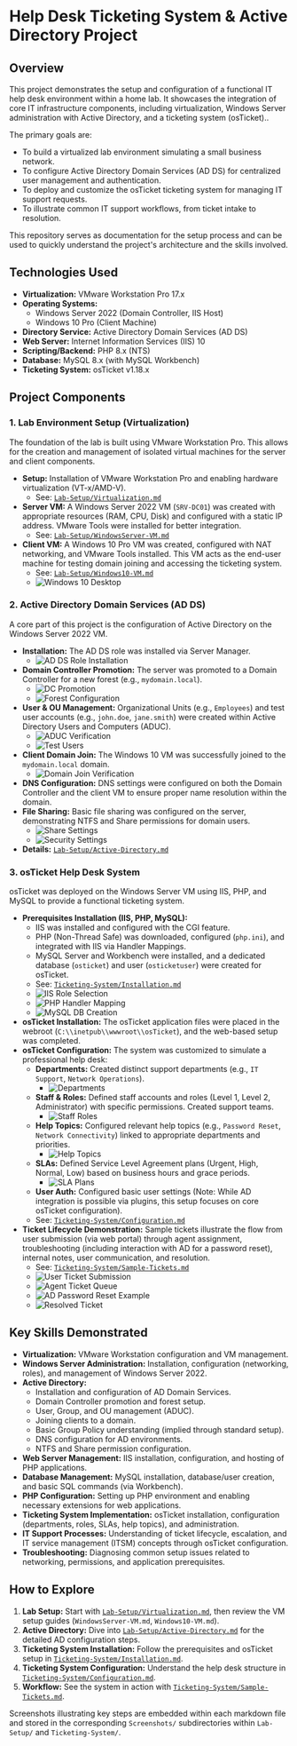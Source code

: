 # Help Desk Ticketing System & Active Directory Project

## Overview

This project demonstrates the setup and configuration of a functional IT help desk environment within a home lab. It showcases the integration of core IT infrastructure components, including virtualization, Windows Server administration with Active Directory, and a ticketing system (osTicket)..

The primary goals are:
*   To build a virtualized lab environment simulating a small business network.
*   To configure Active Directory Domain Services (AD DS) for centralized user management and authentication.
*   To deploy and customize the osTicket ticketing system for managing IT support requests.
*   To illustrate common IT support workflows, from ticket intake to resolution.

This repository serves as documentation for the setup process and can be used to quickly understand the project's architecture and the skills involved.

## Technologies Used

*   **Virtualization:** VMware Workstation Pro 17.x
*   **Operating Systems:**
    *   Windows Server 2022 (Domain Controller, IIS Host)
    *   Windows 10 Pro (Client Machine)
*   **Directory Service:** Active Directory Domain Services (AD DS)
*   **Web Server:** Internet Information Services (IIS) 10
*   **Scripting/Backend:** PHP 8.x (NTS)
*   **Database:** MySQL 8.x (with MySQL Workbench)
*   **Ticketing System:** osTicket v1.18.x

## Project Components

### 1. Lab Environment Setup (Virtualization)

The foundation of the lab is built using VMware Workstation Pro. This allows for the creation and management of isolated virtual machines for the server and client components.

*   **Setup:** Installation of VMware Workstation Pro and enabling hardware virtualization (VT-x/AMD-V).
    *   See: [`Lab-Setup/Virtualization.md`](Lab-Setup/Virtualization.md)
*   **Server VM:** A Windows Server 2022 VM (`SRV-DC01`) was created with appropriate resources (RAM, CPU, Disk) and configured with a static IP address. VMware Tools were installed for better integration.
    *   See: [`Lab-Setup/WindowsServer-VM.md`](Lab-Setup/WindowsServer-VM.md)
*   **Client VM:** A Windows 10 Pro VM was created, configured with NAT networking, and VMware Tools installed. This VM acts as the end-user machine for testing domain joining and accessing the ticketing system.
    *   See: [`Lab-Setup/Windows10-VM.md`](Lab-Setup/Windows10-VM.md)
    *   ![Windows 10 Desktop](Lab-Setup/Screenshots/windows10-desktop/windows10-desktop5.png)

### 2. Active Directory Domain Services (AD DS)

A core part of this project is the configuration of Active Directory on the Windows Server 2022 VM.

*   **Installation:** The AD DS role was installed via Server Manager.
    *   ![AD DS Role Installation](Lab-Setup/Screenshots/ad-setup/add-roles.png)
*   **Domain Controller Promotion:** The server was promoted to a Domain Controller for a new forest (e.g., `mydomain.local`).
    *   ![DC Promotion](Lab-Setup/Screenshots/ad-setup/promote.png)
    *   ![Forest Configuration](Lab-Setup/Screenshots/ad-setup/forest.png)
*   **User & OU Management:** Organizational Units (e.g., `Employees`) and test user accounts (e.g., `john.doe`, `jane.smith`) were created within Active Directory Users and Computers (ADUC).
    *   ![ADUC Verification](Lab-Setup/Screenshots/ad-setup/verify.png)
    *   ![Test Users](Lab-Setup/Screenshots/ad-setup/users.png)
*   **Client Domain Join:** The Windows 10 VM was successfully joined to the `mydomain.local` domain.
    *   ![Domain Join Verification](Lab-Setup/Screenshots/ad-setup/join.png)
*   **DNS Configuration:** DNS settings were configured on both the Domain Controller and the client VM to ensure proper name resolution within the domain.
*   **File Sharing:** Basic file sharing was configured on the server, demonstrating NTFS and Share permissions for domain users.
    *   ![Share Settings](Lab-Setup/Screenshots/ad-setup/share.png)
    *   ![Security Settings](Lab-Setup/Screenshots/ad-setup/secure.png)
*   **Details:** [`Lab-Setup/Active-Directory.md`](Lab-Setup/Active-Directory.md)

### 3. osTicket Help Desk System

osTicket was deployed on the Windows Server VM using IIS, PHP, and MySQL to provide a functional ticketing system.

*   **Prerequisites Installation (IIS, PHP, MySQL):**
    *   IIS was installed and configured with the CGI feature.
    *   PHP (Non-Thread Safe) was downloaded, configured (`php.ini`), and integrated with IIS via Handler Mappings.
    *   MySQL Server and Workbench were installed, and a dedicated database (`osticket`) and user (`osticketuser`) were created for osTicket.
    *   See: [`Ticketing-System/Installation.md`](Ticketing-System/Installation.md)
    *   ![IIS Role Selection](Ticketing-System/Screenshots/Installation/IIS.png)
    *   ![PHP Handler Mapping](Ticketing-System/Screenshots/Installation/php-iis.png)
    *   ![MySQL DB Creation](Ticketing-System/Screenshots/Installation/db.png)
*   **osTicket Installation:** The osTicket application files were placed in the webroot (`C:\\inetpub\\wwwroot\\osTicket`), and the web-based setup was completed.
*   **osTicket Configuration:** The system was customized to simulate a professional help desk:
    *   **Departments:** Created distinct support departments (e.g., `IT Support`, `Network Operations`).
        *   ![Departments](Ticketing-System/Screenshots/Configuration/departments.png)
    *   **Staff & Roles:** Defined staff accounts and roles (Level 1, Level 2, Administrator) with specific permissions. Created support teams.
        *   ![Staff Roles](Ticketing-System/Screenshots/Configuration/staff-roles.png)
    *   **Help Topics:** Configured relevant help topics (e.g., `Password Reset`, `Network Connectivity`) linked to appropriate departments and priorities.
        *   ![Help Topics](Ticketing-System/Screenshots/Configuration/help-topics.png)
    *   **SLAs:** Defined Service Level Agreement plans (Urgent, High, Normal, Low) based on business hours and grace periods.
        *   ![SLA Plans](Ticketing-System/Screenshots/Configuration/sla-plans.png)
    *   **User Auth:** Configured basic user settings (Note: While AD integration is possible via plugins, this setup focuses on core osTicket configuration).
    *   See: [`Ticketing-System/Configuration.md`](Ticketing-System/Configuration.md)
*   **Ticket Lifecycle Demonstration:** Sample tickets illustrate the flow from user submission (via web portal) through agent assignment, troubleshooting (including interaction with AD for a password reset), internal notes, user communication, and resolution.
    *   See: [`Ticketing-System/Sample-Tickets.md`](Ticketing-System/Sample-Tickets.md)
    *   ![User Ticket Submission](Ticketing-System/Screenshots/Sample/ticket-submit.png)
    *   ![Agent Ticket Queue](Ticketing-System/Screenshots/Sample/queue-view.png)
    *   ![AD Password Reset Example](Ticketing-System/Screenshots/Sample/ad-reset.png)
    *   ![Resolved Ticket](Ticketing-System/Screenshots/Sample/resolved-status.png)

## Key Skills Demonstrated

*   **Virtualization:** VMware Workstation configuration and VM management.
*   **Windows Server Administration:** Installation, configuration (networking, roles), and management of Windows Server 2022.
*   **Active Directory:**
    *   Installation and configuration of AD Domain Services.
    *   Domain Controller promotion and forest setup.
    *   User, Group, and OU management (ADUC).
    *   Joining clients to a domain.
    *   Basic Group Policy understanding (implied through standard setup).
    *   DNS configuration for AD environments.
    *   NTFS and Share permission configuration.
*   **Web Server Management:** IIS installation, configuration, and hosting of PHP applications.
*   **Database Management:** MySQL installation, database/user creation, and basic SQL commands (via Workbench).
*   **PHP Configuration:** Setting up PHP environment and enabling necessary extensions for web applications.
*   **Ticketing System Implementation:** osTicket installation, configuration (departments, roles, SLAs, help topics), and administration.
*   **IT Support Processes:** Understanding of ticket lifecycle, escalation, and IT service management (ITSM) concepts through osTicket configuration.
*   **Troubleshooting:** Diagnosing common setup issues related to networking, permissions, and application prerequisites.

## How to Explore

1.  **Lab Setup:** Start with [`Lab-Setup/Virtualization.md`](Lab-Setup/Virtualization.md), then review the VM setup guides (`WindowsServer-VM.md`, `Windows10-VM.md`).
2.  **Active Directory:** Dive into [`Lab-Setup/Active-Directory.md`](Lab-Setup/Active-Directory.md) for the detailed AD configuration steps.
3.  **Ticketing System Installation:** Follow the prerequisites and osTicket setup in [`Ticketing-System/Installation.md`](Ticketing-System/Installation.md).
4.  **Ticketing System Configuration:** Understand the help desk structure in [`Ticketing-System/Configuration.md`](Ticketing-System/Configuration.md).
5.  **Workflow:** See the system in action with [`Ticketing-System/Sample-Tickets.md`](Ticketing-System/Sample-Tickets.md).

Screenshots illustrating key steps are embedded within each markdown file and stored in the corresponding `Screenshots/` subdirectories within `Lab-Setup/` and `Ticketing-System/`.
